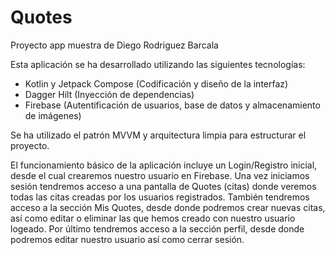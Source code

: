 # Quotes
Proyecto app muestra de Diego Rodriguez Barcala

Esta aplicación se ha desarrollado utilizando las siguientes tecnologías:
  - Kotlin y Jetpack Compose (Codificación y diseño de la interfaz)
  - Dagger Hilt (Inyección de dependencias)
  - Firebase (Autentificación de usuarios, base de datos y almacenamiento de imágenes)
  
Se ha utilizado el patrón MVVM y arquitectura limpia para estructurar el proyecto.

El funcionamiento básico de la aplicación incluye un Login/Registro inicial, desde el cual crearemos nuestro usuario en Firebase.
Una vez iniciamos sesión tendremos acceso a una pantalla de Quotes (citas) donde veremos todas las citas creadas por los usuarios registrados.
También tendremos acceso a la sección Mis Quotes, desde donde podremos crear nuevas citas, así como editar o eliminar las que hemos creado con nuestro usuario logeado.
Por último tendremos acceso a la sección perfil, desde donde podremos editar nuestro usuario así como cerrar sesión.
